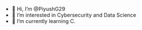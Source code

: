 - 👋 Hi, I’m @PiyushG29
- 👀 I’m interested in Cybersecurity and Data Science
- 🌱 I’m currently learning C.
